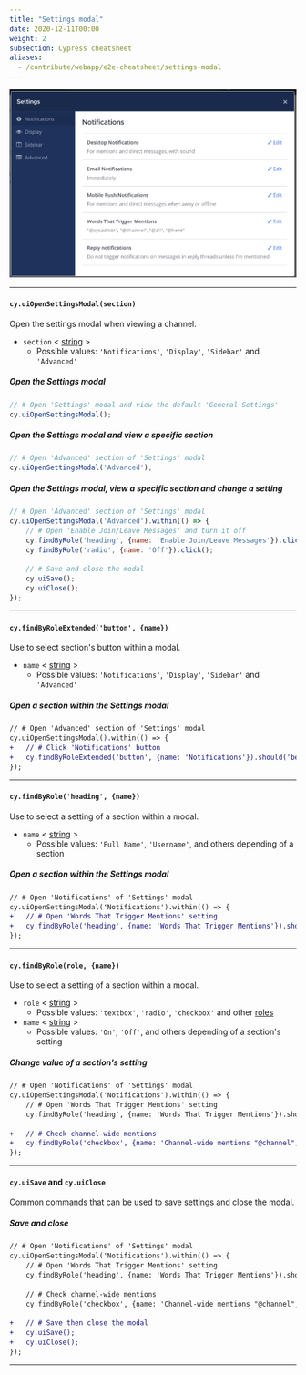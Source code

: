 ```yaml
---
title: "Settings modal"
date: 2020-12-11T00:00
weight: 2
subsection: Cypress cheatsheet
aliases:
  - /contribute/webapp/e2e-cheatsheet/settings-modal
---
```


![image](settings-modal.png)

***

#### `cy.uiOpenSettingsModal(section)`
Open the settings modal when viewing a channel.

- `section`
< <a target="_blank" href="https://developer.mozilla.org/en-US/docs/Web/JavaScript/Data_structures#String_type">string</a> >
  - Possible values: `'Notifications'`, `'Display'`, `'Sidebar'` and `'Advanced'`

##### Open the Settings modal
```javascript
// # Open 'Settings' modal and view the default 'General Settings'
cy.uiOpenSettingsModal();
```

##### Open the Settings modal and view a specific section
```javascript
// # Open 'Advanced' section of 'Settings' modal
cy.uiOpenSettingsModal('Advanced');
```


##### Open the Settings modal, view a specific section and change a setting
```javascript
// # Open 'Advanced' section of 'Settings' modal
cy.uiOpenSettingsModal('Advanced').within(() => {
    // # Open 'Enable Join/Leave Messages' and turn it off
    cy.findByRole('heading', {name: 'Enable Join/Leave Messages'}).click();
    cy.findByRole('radio', {name: 'Off'}).click();

    // # Save and close the modal
    cy.uiSave();
    cy.uiClose();
});
```

***

#### `cy.findByRoleExtended('button', {name})`
Use to select section's button within a modal.

- `name`
< <a target="_blank" href="https://developer.mozilla.org/en-US/docs/Web/JavaScript/Data_structures#String_type">string</a> >
  - Possible values: `'Notifications'`, `'Display'`, `'Sidebar'` and `'Advanced'`

##### Open a section within the Settings modal
```diff
// # Open 'Advanced' section of 'Settings' modal
cy.uiOpenSettingsModal().within(() => {
+   // # Click 'Notifications' button
+   cy.findByRoleExtended('button', {name: 'Notifications'}).should('be.visible').click();
});
```

***

#### `cy.findByRole('heading', {name})`
Use to select a setting of a section within a modal.

- `name`
< <a target="_blank" href="https://developer.mozilla.org/en-US/docs/Web/JavaScript/Data_structures#String_type">string</a> >
  - Possible values: `'Full Name'`, `'Username'`, and others depending of a section

##### Open a section within the Settings modal
```diff
// # Open 'Notifications' of 'Settings' modal
cy.uiOpenSettingsModal('Notifications').within(() => {
+   // # Open 'Words That Trigger Mentions' setting
+   cy.findByRole('heading', {name: 'Words That Trigger Mentions'}).should('be.visible').click();
});
```

***

#### `cy.findByRole(role, {name})`
Use to select a setting of a section within a modal.

- `role`
< <a target="_blank" href="https://developer.mozilla.org/en-US/docs/Web/JavaScript/Data_structures#String_type">string</a> >
  - Possible values: `'textbox'`, `'radio'`, `'checkbox'` and other <a target="_blank" href="https://developer.mozilla.org/en-US/docs/Web/Accessibility/ARIA/Roles">roles</a>
- `name`
< <a target="_blank" href="https://developer.mozilla.org/en-US/docs/Web/JavaScript/Data_structures#String_type">string</a> >
  - Possible values: `'On'`, `'Off'`, and others depending of a section's setting

##### Change value of a section's setting
```diff
// # Open 'Notifications' of 'Settings' modal
cy.uiOpenSettingsModal('Notifications').within(() => {
    // # Open 'Words That Trigger Mentions' setting
    cy.findByRole('heading', {name: 'Words That Trigger Mentions'}).should('be.visible').click();

+   // # Check channel-wide mentions
+   cy.findByRole('checkbox', {name: 'Channel-wide mentions "@channel", "@all", "@here"'}).click();
});
```

***

#### `cy.uiSave` and `cy.uiClose`
Common commands that can be used to save settings and close the modal.

##### Save and close
```diff
// # Open 'Notifications' of 'Settings' modal
cy.uiOpenSettingsModal('Notifications').within(() => {
    // # Open 'Words That Trigger Mentions' setting
    cy.findByRole('heading', {name: 'Words That Trigger Mentions'}).should('be.visible').click();

    // # Check channel-wide mentions
    cy.findByRole('checkbox', {name: 'Channel-wide mentions "@channel", "@all", "@here"'}).click();

+   // # Save then close the modal
+   cy.uiSave();
+   cy.uiClose();
});
```

***
